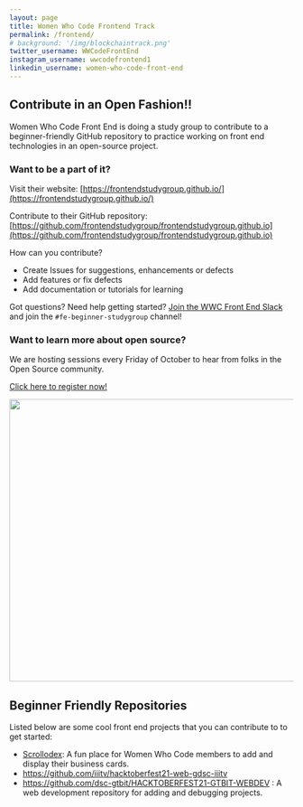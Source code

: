 ```yaml
---
layout: page
title: Women Who Code Frontend Track
permalink: /frontend/
# background: '/img/blockchaintrack.png'
twitter_username: WWCodeFrontEnd
instagram_username: wwcodefrontend1
linkedin_username: women-who-code-front-end
---
```


## Contribute in an Open Fashion!! 

Women Who Code Front End is doing a study group to contribute to a beginner-friendly GitHub repository to practice working on front end technologies in an open-source project.

### Want to be a part of it?

Visit their website: [https://frontendstudygroup.github.io/](https://frontendstudygroup.github.io/)

Contribute to their GitHub repository: 
[https://github.com/frontendstudygroup/frontendstudygroup.github.io](https://github.com/frontendstudygroup/frontendstudygroup.github.io)

How can you contribute?
- Create Issues for suggestions, enhancements or defects
- Add features or fix defects
- Add documentation or tutorials for learning

Got questions? Need help getting started? 
[Join the WWC Front End Slack](https://join.slack.com/t/womenwhocodefrontend/shared_invite/zt-gaic5y90-pDJK4H_NbObZ_MU_rcYc0A) and join the `#fe-beginner-studygroup` channel!

### Want to learn more about open source?

We are hosting sessions every Friday of October to hear from folks in the Open Source community.

[Click here to register now!](https://us02web.zoom.us/webinar/register/WN_0i4q_-RxRnGyr3t_uD_XXw)

<img src="{{site.baseurl}}/img/opensourcefrontend.jpeg" width='1000' height='500'>

## Beginner Friendly Repositories

Listed below are some cool front end projects that you can contribute to to get started:

- [Scrollodex](https://github.com/wwcodecolorado/scrollodex): A fun place for Women Who Code members to add and display their business cards.
- https://github.com/iiitv/hacktoberfest21-web-gdsc-iiitv
- https://github.com/dsc-gtbit/HACKTOBERFEST21-GTBIT-WEBDEV : A web development repository for adding and debugging projects.
